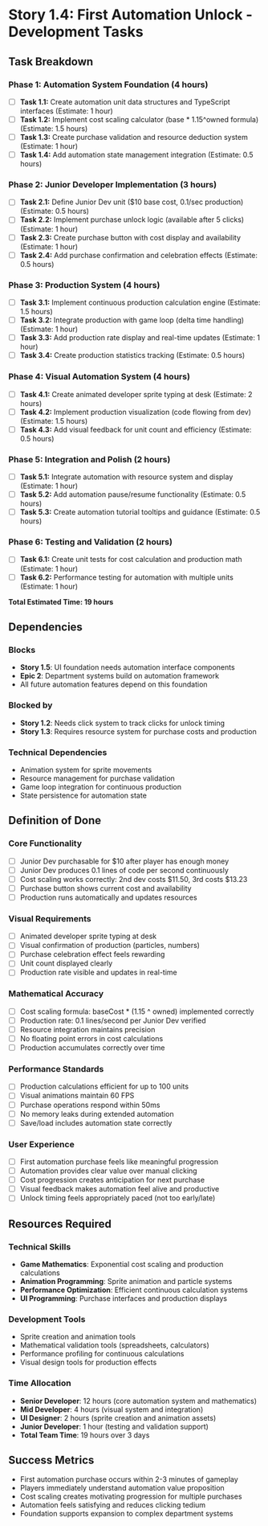 # Story 1.4: First Automation Unlock - Development Tasks

## Task Breakdown

### Phase 1: Automation System Foundation (4 hours)
- [ ] **Task 1.1:** Create automation unit data structures and TypeScript interfaces (Estimate: 1 hour)
- [ ] **Task 1.2:** Implement cost scaling calculator (base * 1.15^owned formula) (Estimate: 1.5 hours)
- [ ] **Task 1.3:** Create purchase validation and resource deduction system (Estimate: 1 hour)
- [ ] **Task 1.4:** Add automation state management integration (Estimate: 0.5 hours)

### Phase 2: Junior Developer Implementation (3 hours)
- [ ] **Task 2.1:** Define Junior Dev unit ($10 base cost, 0.1/sec production) (Estimate: 0.5 hours)
- [ ] **Task 2.2:** Implement purchase unlock logic (available after 5 clicks) (Estimate: 1 hour)
- [ ] **Task 2.3:** Create purchase button with cost display and availability (Estimate: 1 hour)
- [ ] **Task 2.4:** Add purchase confirmation and celebration effects (Estimate: 0.5 hours)

### Phase 3: Production System (4 hours)
- [ ] **Task 3.1:** Implement continuous production calculation engine (Estimate: 1.5 hours)
- [ ] **Task 3.2:** Integrate production with game loop (delta time handling) (Estimate: 1 hour)
- [ ] **Task 3.3:** Add production rate display and real-time updates (Estimate: 1 hour)
- [ ] **Task 3.4:** Create production statistics tracking (Estimate: 0.5 hours)

### Phase 4: Visual Automation System (4 hours)
- [ ] **Task 4.1:** Create animated developer sprite typing at desk (Estimate: 2 hours)
- [ ] **Task 4.2:** Implement production visualization (code flowing from dev) (Estimate: 1.5 hours)
- [ ] **Task 4.3:** Add visual feedback for unit count and efficiency (Estimate: 0.5 hours)

### Phase 5: Integration and Polish (2 hours)
- [ ] **Task 5.1:** Integrate automation with resource system and display (Estimate: 1 hour)
- [ ] **Task 5.2:** Add automation pause/resume functionality (Estimate: 0.5 hours)
- [ ] **Task 5.3:** Create automation tutorial tooltips and guidance (Estimate: 0.5 hours)

### Phase 6: Testing and Validation (2 hours)
- [ ] **Task 6.1:** Create unit tests for cost calculation and production math (Estimate: 1 hour)
- [ ] **Task 6.2:** Performance testing for automation with multiple units (Estimate: 1 hour)

**Total Estimated Time: 19 hours**

## Dependencies

### Blocks
- **Story 1.5**: UI foundation needs automation interface components
- **Epic 2**: Department systems build on automation framework
- All future automation features depend on this foundation

### Blocked by
- **Story 1.2**: Needs click system to track clicks for unlock timing
- **Story 1.3**: Requires resource system for purchase costs and production

### Technical Dependencies
- Animation system for sprite movements
- Resource management for purchase validation
- Game loop integration for continuous production
- State persistence for automation state

## Definition of Done

### Core Functionality
- [ ] Junior Dev purchasable for $10 after player has enough money
- [ ] Junior Dev produces 0.1 lines of code per second continuously
- [ ] Cost scaling works correctly: 2nd dev costs $11.50, 3rd costs $13.23
- [ ] Purchase button shows current cost and availability
- [ ] Production runs automatically and updates resources

### Visual Requirements
- [ ] Animated developer sprite typing at desk
- [ ] Visual confirmation of production (particles, numbers)
- [ ] Purchase celebration effect feels rewarding
- [ ] Unit count displayed clearly
- [ ] Production rate visible and updates in real-time

### Mathematical Accuracy
- [ ] Cost scaling formula: baseCost * (1.15 ^ owned) implemented correctly
- [ ] Production rate: 0.1 lines/second per Junior Dev verified
- [ ] Resource integration maintains precision
- [ ] No floating point errors in cost calculations
- [ ] Production accumulates correctly over time

### Performance Standards
- [ ] Production calculations efficient for up to 100 units
- [ ] Visual animations maintain 60 FPS
- [ ] Purchase operations respond within 50ms
- [ ] No memory leaks during extended automation
- [ ] Save/load includes automation state correctly

### User Experience
- [ ] First automation purchase feels like meaningful progression
- [ ] Automation provides clear value over manual clicking
- [ ] Cost progression creates anticipation for next purchase
- [ ] Visual feedback makes automation feel alive and productive
- [ ] Unlock timing feels appropriately paced (not too early/late)

## Resources Required

### Technical Skills
- **Game Mathematics**: Exponential cost scaling and production calculations
- **Animation Programming**: Sprite animation and particle systems
- **Performance Optimization**: Efficient continuous calculation systems
- **UI Programming**: Purchase interfaces and production displays

### Development Tools
- Sprite creation and animation tools
- Mathematical validation tools (spreadsheets, calculators)
- Performance profiling for continuous calculations
- Visual design tools for production effects

### Time Allocation
- **Senior Developer**: 12 hours (core automation system and mathematics)
- **Mid Developer**: 4 hours (visual system and integration)
- **UI Designer**: 2 hours (sprite creation and animation assets)
- **Junior Developer**: 1 hour (testing and validation support)
- **Total Team Time**: 19 hours over 3 days

## Success Metrics
- First automation purchase occurs within 2-3 minutes of gameplay
- Players immediately understand automation value proposition
- Cost scaling creates motivating progression for multiple purchases
- Automation feels satisfying and reduces clicking tedium
- Foundation supports expansion to complex department systems